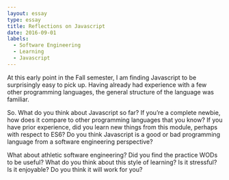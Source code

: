 ```yaml
---
layout: essay
type: essay
title: Reflections on Javascript
date: 2016-09-01
labels:
  - Software Engineering
  - Learning
  - Javascript
---
```


At this early point in the Fall semester, I am finding Javascript to be surprisingly easy to pick up. Having already had experience with a few other programming languages, the general structure of the language was familiar. 

So. What do you think about Javascript so far? 
If you’re a complete newbie, how does it compare to other programming languages that you know? 
If you have prior experience, did you learn new things from this module, perhaps with respect to ES6? 
Do you think Javascript is a good or bad programming language from a software engineering perspective?

What about athletic software engineering? 
Did you find the practice WODs to be useful? 
What do you think about this style of learning? 
Is it stressful? Is it enjoyable? Do you think it will work for you?
